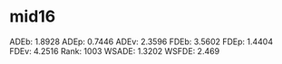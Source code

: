 # mid16

ADEb: 1.8928
ADEp: 0.7446
ADEv: 2.3596
FDEb: 3.5602
FDEp: 1.4404
FDEv: 4.2516
Rank: 1003
WSADE: 1.3202
WSFDE: 2.469